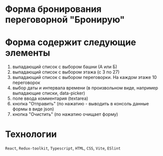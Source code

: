 # Форма бронирования переговорной "Бронирую"

# Форма содержит следующие элементы
1. выпадающий список с выбором башни (А или Б)
2. выпадающий список с выбором этажа (с 3 по 27)
3. выпадающий список с выбором переговорки. На каждом этаже 10 переговорок
4. выбор даты и интервала времени (в произвольном виде, например выпадающие списки, data-picker)
5. поле ввода комментария (textarea)
6. кнопка "Отправить" (по нажатию - выводить в консоль данные формы в виде json)
7. кнопка "Очистить" (по нажатию очищает форму)

# Технологии
`React`, `Redux-toolkit`, `Typescript`, `HTML`, `CSS`, `Vite`, `ESlint`
